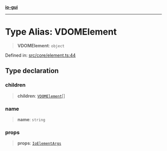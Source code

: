 [**io-gui**](../README.md)

***

# Type Alias: VDOMElement

> **VDOMElement**: `object`

Defined in: [src/core/element.ts:44](https://github.com/io-gui/io/blob/main/src/core/element.ts#L44)

## Type declaration

### children

> **children**: [`VDOMElement`](VDOMElement.md)[]

### name

> **name**: `string`

### props

> **props**: [`IoElementArgs`](IoElementArgs.md)
